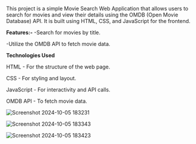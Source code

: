 This project is a simple Movie Search Web Application that allows users to search for movies and view their details using the OMDB (Open Movie Database) API. 
It is built using HTML, CSS, and JavaScript for the frontend.

<b>Features:-</b>
-Search for movies by title.

-Utilize the OMDB API to fetch movie data.


<b>Technologies Used</b>

HTML - For the structure of the web page.

CSS - For styling and layout.

JavaScript - For interactivity and API calls.

OMDB API - To fetch movie data.

![Screenshot 2024-10-05 183231](https://github.com/user-attachments/assets/70b1c99a-3f33-4cf4-9a62-48559312c3ae)



![Screenshot 2024-10-05 183343](https://github.com/user-attachments/assets/e9c1200b-be7f-4cee-a5bf-94c306a84292)



![Screenshot 2024-10-05 183423](https://github.com/user-attachments/assets/d32fb7a7-c72c-4ce1-8abb-540adb1524b9)
